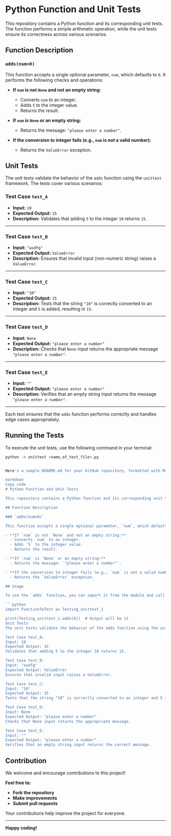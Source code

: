 # Python Function and Unit Tests

This repository contains a Python function and its corresponding unit tests. The function performs a simple arithmetic operation, while the unit tests ensure its correctness across various scenarios.

## Function Description

### `adds(num=0)`

This function accepts a single optional parameter, `num`, which defaults to `0`. It performs the following checks and operations:

- **If `num` is not `None` and not an empty string:**
  - Converts `num` to an integer.
  - Adds `5` to the integer value.
  - Returns the result.

- **If `num` is `None` or an empty string:**
  - Returns the message: `"please enter a number"`.

- **If the conversion to integer fails (e.g., `num` is not a valid number):**
  - Returns the `ValueError` exception.

## Unit Tests

The unit tests validate the behavior of the `adds` function using the `unittest` framework. The tests cover various scenarios:

### **Test Case `test_A`**

- **Input:** `10`
- **Expected Output:** `15`
- **Description:** Validates that adding `5` to the integer `10` returns `15`.

---

### **Test Case `test_B`**

- **Input:** `"asdfg"`
- **Expected Output:** `ValueError`
- **Description:** Ensures that invalid input (non-numeric string) raises a `ValueError`.

---

### **Test Case `test_C`**

- **Input:** `"10"`
- **Expected Output:** `15`
- **Description:** Tests that the string `"10"` is correctly converted to an integer and `5` is added, resulting in `15`.

---

### **Test Case `test_D`**

- **Input:** `None`
- **Expected Output:** `"please enter a number"`
- **Description:** Checks that `None` input returns the appropriate message `"please enter a number"`.

---

### **Test Case `test_E`**

- **Input:** `""`
- **Expected Output:** `"please enter a number"`
- **Description:** Verifies that an empty string input returns the message `"please enter a number"`.

---

Each test ensures that the `adds` function performs correctly and handles edge cases appropriately.

## Running the Tests

To execute the unit tests, use the following command in your terminal:

```bash
python -m unittest <name_of_test_file>.py


Here's a sample README.md for your GitHub repository, formatted with Markdown to make it clear and stylish:

markdown
Copy code
# Python Function and Unit Tests

This repository contains a Python function and its corresponding unit tests. The function performs a simple arithmetic operation, while the unit tests ensure its correctness across various scenarios.

## Function Description

### `adds(num=0)`

This function accepts a single optional parameter, `num`, which defaults to `0`. It performs the following checks and operations:

- **If `num` is not `None` and not an empty string:**
  - Converts `num` to an integer.
  - Adds `5` to the integer value.
  - Returns the result.

- **If `num` is `None` or an empty string:**
  - Returns the message: `"please enter a number"`.

- **If the conversion to integer fails (e.g., `num` is not a valid number):**
  - Returns the `ValueError` exception.

## Usage

To use the `adds` function, you can import it from the module and call it with the desired argument:

```python
import FunctionToTest as Testing_unittest_1

print(Testing_unittest_1.adds(6))  # Output will be 11
Unit Tests
The unit tests validate the behavior of the adds function using the unittest framework. The tests cover various scenarios:

Test Case test_A:
Input: 10
Expected Output: 15
Validates that adding 5 to the integer 10 returns 15.

Test Case test_B:
Input: "asdfg"
Expected Output: ValueError
Ensures that invalid input raises a ValueError.

Test Case test_C:
Input: "10"
Expected Output: 15
Tests that the string "10" is correctly converted to an integer and 5 is added.

Test Case test_D:
Input: None
Expected Output: "please enter a number"
Checks that None input returns the appropriate message.

Test Case test_E:
Input: ""
Expected Output: "please enter a number"
Verifies that an empty string input returns the correct message.
```
## Contribution

We welcome and encourage contributions to this project! 

**Feel free to:**
- **Fork the repository**
- **Make improvements**
- **Submit pull requests**

Your contributions help improve the project for everyone. 

---

**Happy coding!**
